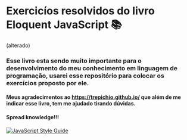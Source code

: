 # Exercicíos resolvidos do livro Eloquent JavaScript  :books: 

(alterado)
### Esse livro esta sendo muito importante para o desenvolvimento do meu conhecimento em linguagem de programação, usarei esse repositório para colocar os exercícios proposto por ele.

#### Meus agradecimentos ao https://trepichio.github.io/  que além de me indicar esse livro, tem me ajudado tirando dúvidas. 

#### Spread knowledge!!! 

[![JavaScript Style Guide](https://cdn.rawgit.com/standard/standard/master/badge.svg)](https://github.com/standard/standard) 
